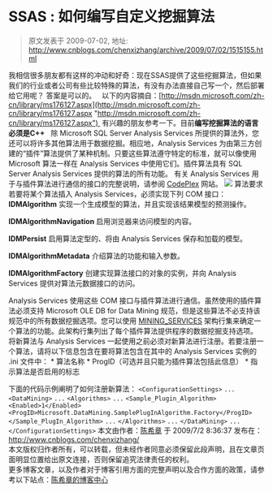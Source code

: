 # SSAS : 如何编写自定义挖掘算法 
> 原文发表于 2009-07-02, 地址: http://www.cnblogs.com/chenxizhang/archive/2009/07/02/1515155.html 


我相信很多朋友都有这样的冲动和好奇：现在SSAS提供了这些挖掘算法，但如果我们的行业或者公司有些比较特殊的算法，有没有办法直接自己写一个，然后部署给它用呢？ 答案是可以的。   以下的内容摘自：[http://msdn.microsoft.com/zh-cn/library/ms176127.aspx](http://msdn.microsoft.com/zh-cn/library/ms176127.aspx "http://msdn.microsoft.com/zh-cn/library/ms176127.aspx")  有兴趣的朋友参考一下。目前**编写挖掘算法的语言必须是C++**   除 Microsoft SQL Server Analysis Services 所提供的算法外，您还可以将许多其他算法用于数据挖掘。相应地，Analysis Services 为由第三方创建的“插件”算法提供了某种机制。只要这些算法遵守特定的标准，就可以像使用 Microsoft 算法一样在 Analysis Services 中使用它们。插件算法具有 SQL Server Analysis Services 提供的算法的所有功能。 有关 Analysis Services 用于与插件算法进行通信的接口的完整说明，请参阅 [CodePlex](http://go.microsoft.com/fwlink/?LinkID=87843) 网站。 ![](http://i.msdn.microsoft.com/Global/Images/clear.gif) 算法要求  若要将某个算法插入 Analysis Services，必须实现下列 COM 接口：  **IDMAlgorithm**  实现一个生成模型的算法，并且实现该结果模型的预测操作。

  **IDMAlgorithmNavigation**  启用浏览器来访问模型的内容。

  **IDMPersist**  启用算法定型的、将由 Analysis Services 保存和加载的模型。

  **IDMAlgorithmMetadata**  介绍算法的功能和输入参数。

  **IDMAlgorithmFactory**  创建实现算法接口的对象的实例，并向 Analysis Services 提供对算法元数据接口的访问。

 Analysis Services 使用这些 COM 接口与插件算法进行通信。虽然使用的插件算法必须支持 Microsoft OLE DB for Data Mining 规范，但是这些算法不必支持该规范中的所有数据挖掘选项。您可以使用 [MINING\_SERVICES](http://msdn.microsoft.com/zh-cn/library/ms126251.aspx) 架构行集来确定一个算法的功能。此架构行集列出了每个插件算法提供程序的数据挖掘支持选项。 将新算法与 Analysis Services 一起使用之前必须对新算法进行注册。若要注册一个算法，请将以下信息包含在要将算法包含在其中的 Analysis Services 实例的 .ini 文件中： * 算法名称 * ProgID（可选并且只能为插件算法包括此信息） * 指示算法是否启用的标志

 下面的代码示例阐明了如何注册新算法： `<ConfigurationSettings>` `...` `<DataMining>` `...` `<Algorithms>` `...` `<Sample_Plugin_Algorithm>` `<Enabled>1</Enabled>` `<ProgID>Microsoft.DataMining.SamplePlugInAlgorithm.Factory</ProgID>` `</Sample_PlugIn_Algorithm>`  `...` `</Algorithms>` `...` `</DataMining>` `...` `</ConfigurationSettings>` 本文由作者：[陈希章](http://www.xizhang.com) 于 2009/7/2 8:36:37 发布在：<http://www.cnblogs.com/chenxizhang/>  
 本文版权归作者所有，可以转载，但未经作者同意必须保留此段声明，且在文章页面明显位置给出原文连接，否则保留追究法律责任的权利。   
 更多博客文章，以及作者对于博客引用方面的完整声明以及合作方面的政策，请参考以下站点：[陈希章的博客中心](http://www.xizhang.com/blog.htm) 



























































